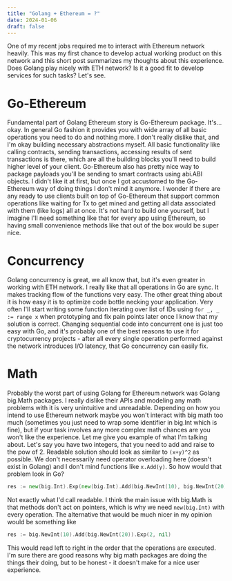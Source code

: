 ```yaml
---
title: "Golang + Ethereum = ?"
date: 2024-01-06
draft: false
---
```

One of my recent jobs required me to interact with Ethereum network heavily. This was my first chance to develop actual working product on this network and this short post summarizes my thoughts about this experience. Does Golang play nicely with ETH network? Is it a good fit to develop services for such tasks? Let's see.

# Go-Ethereum
Fundamental part of Golang Ethereum story is Go-Ethereum package. It's... okay. In general Go fashion it provides you with wide array of all basic operations you need to do and nothing more. I don't really dislike that, and I'm okay building necessary abstractions myself. All basic functionality like calling contracts, sending transactions, accessing results of sent transactions is there, which are all the building blocks you'll need to build higher level of your client. Go-Ethereum also has pretty nice way to package payloads you'll be sending to smart contracts using abi.ABI objects. I didn't like it at first, but once I got accustomed to the Go-Ethereum way of doing things I don't mind it anymore. I wonder if there are any ready to use clients built on top of Go-Ethereum that support common operations like waiting for Tx to get mined and getting all data associated with them (like logs) all at once. It's not hard to build one yourself, but I imagine I'll need something like that for every app using Ethereum, so having small convenience methods like that out of the box would be super nice.

# Concurrency
Golang concurrency is great, we all know that, but it's even greater in working with ETH network. I really like that all operations in Go are sync. It makes tracking flow of the functions very easy. The other great thing about it is how easy it is to optimize code bottle necking your application. Very often I'll start writing some function iterating over list of IDs using `for _, _ := range x` when prototyping and fix pain points later once I know that my solution is correct. Changing sequential code into concurrent one is just too easy with Go, and it's probably one of the best reasons to use it for cryptocurrency projects - after all every single operation performed against the network introduces I/O latency, that Go concurrency can easily fix.

# Math
Probably the worst part of using Golang for Ethereum network was Golang big.Math packages. I really dislike their APIs and modeling any math problems with it is very unintuitive and unreadable. Depending on how you intend to use Ethereum network maybe you won't interact with big math too much (sometimes you just need to wrap some identifier in big.Int which is fine), but if your task involves any more complex math chances are you won't like the experience. Let me give you example of what I'm talking about. Let's say you have two integers, that you need to add and raise to the pow of 2. Readable solution should look as similar to `(x+y)^2` as possible. We don't necessarily need operator overloading here (doesn't exist in Golang) and I don't mind functions like `x.Add(y)`. So how would that problem look in Go?
```go
res := new(big.Int).Exp(new(big.Int).Add(big.NewInt(10), big.NewInt(20)), big.NewInt(2), nil)
```
Not exactly what I'd call readable. I think the main issue with big.Math is that methods don't act on pointers, which is why we need `new(big.Int)` with every operation. The alternative that would be much nicer in my opinion would be something like
```go
res := big.NewInt(10).Add(big.NewInt(20)).Exp(2, nil)
```
This would read left to right in the order that the operations are executed. I'm sure there are good reasons why big math packages are doing the things their doing, but to be honest - it doesn't make for a nice user experience.


